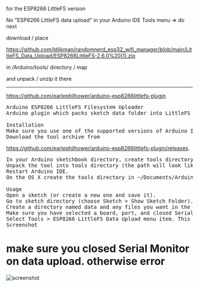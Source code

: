 for the ESP8266 LittleFS version

No "ESP8266 LittleFS data upload" in your Arduino IDE Tools menu => do next

download / place 

https://github.com/ldijkman/randomnerd_esp32_wifi_manager/blob/main/LittleFS_Data_Upload/ESP8266LittleFS-2.6.0%20(1).zip

in /Arduino/tools/   directory / map

and unpack / unzip it there

---


https://github.com/earlephilhower/arduino-esp8266littlefs-plugin

<pre>
Arduino ESP8266 LittleFS Filesystem Uploader
Arduino plugin which packs sketch data folder into LittleFS filesystem image, and uploads the image to ESP8266 flash memory.

Installation
Make sure you use one of the supported versions of Arduino IDE and have ESP8266 core installed.
Download the tool archive from 
</pre>

https://github.com/earlephilhower/arduino-esp8266littlefs-plugin/releases.

<pre>
In your Arduino sketchbook directory, create tools directory if it doesn't exist yet.
Unpack the tool into tools directory (the path will look like <home_dir>/Arduino/tools/ESP8266LittleFS/tool/esp8266littlefs.jar).
Restart Arduino IDE.
On the OS X create the tools directory in ~/Documents/Arduino/ and unpack the files there

Usage
Open a sketch (or create a new one and save it).
Go to sketch directory (choose Sketch > Show Sketch Folder).
Create a directory named data and any files you want in the file system there.
Make sure you have selected a board, port, and closed Serial Monitor.
Select Tools > ESP8266 LittleFS Data Upload menu item. This should start uploading the files into ESP8266 flash file system. When done, IDE status bar will display LittleFS Image Uploaded message. Might take a few minutes for large file system sizes.
Screenshot
</pre>

# make sure you closed Serial Monitor on data upload. otherwise error

![screenshot](https://user-images.githubusercontent.com/45427770/152723622-2bec70b2-84cc-4a51-9234-c781dff7ecc2.png)
